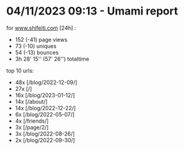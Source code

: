 # 04/11/2023 09:13 - Umami report
for www.shifeiti.com [24h] :

 - 152 (-41) page views
 - 73 (-10) uniques
 - 54 (-13) bounces
 - 3h 28' 15'' (57' 26'') totaltime


top 10 urls:
 - 48x [/blog/2022-12-09/]
 - 27x [/]
 - 16x [/blog/2023-01-12/]
 - 14x [/about/]
 - 14x [/blog/2022-12-22/]
 - 6x [/blog/2022-05-07/]
 - 4x [/friends/]
 - 3x [/page/2/]
 - 3x [/blog/2022-08-26/]
 - 2x [/blog/2022-09-30/]


